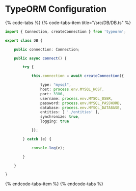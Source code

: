 # TypeORM Configuration

{% code-tabs %}
{% code-tabs-item title="/src/DB/DB.ts" %}
```typescript
import { Connection, createConnection } from 'typeorm';

export class DB {

    public connection: Connection;

    public async connect() {

        try {

            this.connection = await createConnection({

                type: "mysql",
                host: process.env.MYSQL_HOST,
                port: 3306,
                username: process.env.MYSQL_USER,
                password: process.env.MYSQL_PASSWORD,
                database: process.env.MYSQL_DATABASE,
                entities: [ './entities' ],
                synchronize: true,
                logging: true

            });

        } catch (e) {

            console.log(e);

        }

    }

}
```
{% endcode-tabs-item %}
{% endcode-tabs %}

